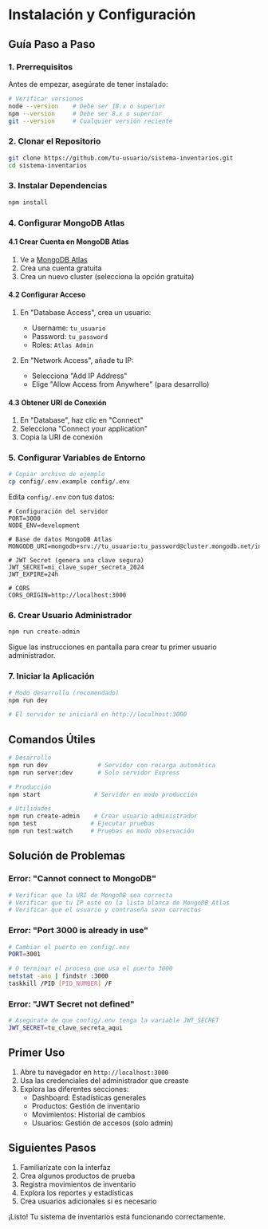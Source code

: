 # Instalación y Configuración

## Guía Paso a Paso

### 1. Prerrequisitos

Antes de empezar, asegúrate de tener instalado:

```bash
# Verificar versiones
node --version    # Debe ser 18.x o superior
npm --version     # Debe ser 8.x o superior
git --version     # Cualquier versión reciente
```

### 2. Clonar el Repositorio

```bash
git clone https://github.com/tu-usuario/sistema-inventarios.git
cd sistema-inventarios
```

### 3. Instalar Dependencias

```bash
npm install
```

### 4. Configurar MongoDB Atlas

#### 4.1 Crear Cuenta en MongoDB Atlas
1. Ve a [MongoDB Atlas](https://www.mongodb.com/cloud/atlas)
2. Crea una cuenta gratuita
3. Crea un nuevo cluster (selecciona la opción gratuita)

#### 4.2 Configurar Acceso
1. En "Database Access", crea un usuario:
   - Username: `tu_usuario`
   - Password: `tu_password`
   - Roles: `Atlas Admin`

2. En "Network Access", añade tu IP:
   - Selecciona "Add IP Address"
   - Elige "Allow Access from Anywhere" (para desarrollo)

#### 4.3 Obtener URI de Conexión
1. En "Database", haz clic en "Connect"
2. Selecciona "Connect your application"
3. Copia la URI de conexión

### 5. Configurar Variables de Entorno

```bash
# Copiar archivo de ejemplo
cp config/.env.example config/.env
```

Edita `config/.env` con tus datos:
```env
# Configuración del servidor
PORT=3000
NODE_ENV=development

# Base de datos MongoDB Atlas
MONGODB_URI=mongodb+srv://tu_usuario:tu_password@cluster.mongodb.net/inventario_db

# JWT Secret (genera una clave segura)
JWT_SECRET=mi_clave_super_secreta_2024
JWT_EXPIRE=24h

# CORS
CORS_ORIGIN=http://localhost:3000
```

### 6. Crear Usuario Administrador

```bash
npm run create-admin
```

Sigue las instrucciones en pantalla para crear tu primer usuario administrador.

### 7. Iniciar la Aplicación

```bash
# Modo desarrollo (recomendado)
npm run dev

# El servidor se iniciará en http://localhost:3000
```

## Comandos Útiles

```bash
# Desarrollo
npm run dev              # Servidor con recarga automática
npm run server:dev       # Solo servidor Express

# Producción
npm start               # Servidor en modo producción

# Utilidades
npm run create-admin    # Crear usuario administrador
npm test               # Ejecutar pruebas
npm run test:watch     # Pruebas en modo observación
```

##  Solución de Problemas

### Error: "Cannot connect to MongoDB"
```bash
# Verificar que la URI de MongoDB sea correcta
# Verificar que tu IP esté en la lista blanca de MongoDB Atlas
# Verificar que el usuario y contraseña sean correctos
```

### Error: "Port 3000 is already in use"
```bash
# Cambiar el puerto en config/.env
PORT=3001

# O terminar el proceso que usa el puerto 3000
netstat -ano | findstr :3000
taskkill /PID [PID_NUMBER] /F
```

### Error: "JWT Secret not defined"
```bash
# Asegúrate de que config/.env tenga la variable JWT_SECRET
JWT_SECRET=tu_clave_secreta_aqui
```

## Primer Uso

1. Abre tu navegador en `http://localhost:3000`
2. Usa las credenciales del administrador que creaste
3. Explora las diferentes secciones:
   - Dashboard: Estadísticas generales
   - Productos: Gestión de inventario
   - Movimientos: Historial de cambios
   - Usuarios: Gestión de accesos (solo admin)

## Siguientes Pasos

1. Familiarízate con la interfaz
2. Crea algunos productos de prueba
3. Registra movimientos de inventario
4. Explora los reportes y estadísticas
5. Crea usuarios adicionales si es necesario

¡Listo! Tu sistema de inventarios está funcionando correctamente. 
